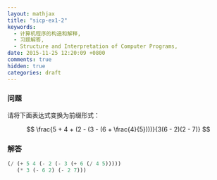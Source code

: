 ```yaml
---
layout: mathjax
title: "sicp-ex1-2"
keywords:
  - 计算机程序的构造和解释,
  - 习题解答,
  - Structure and Interpretation of Computer Programs,
date: 2015-11-25 12:20:09 +0800
comments: true
hidden: true
categories: draft
---
```


### 问题

请将下面表达式变换为前缀形式：

$$
\frac{5 + 4 + (2 - (3 - (6 + \frac{4}{5})))}{3(6 - 2)(2 - 7)}
$$

### 解答

``` scheme
(/ (+ 5 4 (- 2 (- 3 (+ 6 (/ 4 5)))))
   (* 3 (- 6 2) (- 2 7)))
```
